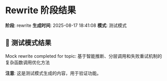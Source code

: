# Rewrite 阶段结果

**阶段**: rewrite
**生成时间**: 2025-08-17 18:41:08
**模式**: 测试模式

## 📝 测试模式结果

Mock rewrite completed for topic: 基于智能推断、分层调用和失败重试机制的复杂函数调用优化方法

**注意**: 这是测试模式生成的内容，用于验证功能。